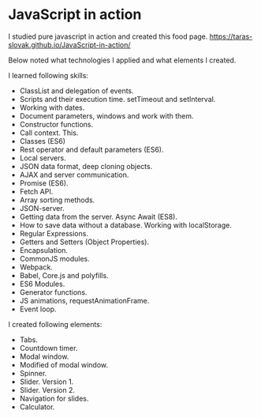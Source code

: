 # JavaScript in action

I studied pure javascript in action and created this food page.
https://taras-slovak.github.io/JavaScript-in-action/

Below noted what technologies I applied and what elements I created.

I learned following skills:
- ClassList and delegation of events.
- Scripts and their execution time. setTimeout and setInterval.
- Working with dates.
- Document parameters, windows and work with them.
- Constructor functions.
- Call context. This.
- Classes (ES6)
- Rest operator and default parameters (ES6).
- Local servers.
- JSON data format, deep cloning objects.
- AJAX and server communication.
- Promise (ES6).
- Fetch API.
- Array sorting methods.
- JSON-server.
- Getting data from the server. Async Await (ES8).
- How to save data without a database. Working with localStorage.
- Regular Expressions.
- Getters and Setters (Object Properties).
- Encapsulation.
- CommonJS modules.
- Webpack.
- Babel, Core.js and polyfills.
- ES6 Modules.
- Generator functions.
- JS animations, requestAnimationFrame.
- Event loop.

I created following elements:
- Tabs.
- Countdown timer.
- Modal window.
- Modified of modal window.
- Spinner.
- Slider. Version 1.
- Slider. Version 2.
- Navigation for slides.
- Calculator.
